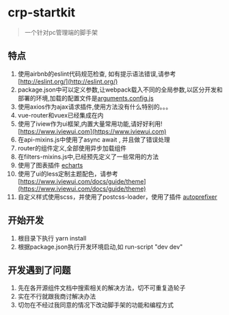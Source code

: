 # crp-startkit

> 一个针对pc管理端的脚手架

## 特点
1. 使用airbnb的eslint代码规范检查, 如有提示语法错误,请参考 [http://eslint.org/](http://eslint.org/)
2. package.json中可以定义参数,让webpack载入不同的全局参数,以区分开发和部署的环境,加载的配置文件是[arguments.config.js](arguments.config.js)
3. 使用axios作为ajax请求插件,使用方法没有什么特别的。。。
5. vue-router和vuex已经集成在内
6. 使用了iview作为ui框架,内置大量常用功能,请好好利用! [https://www.iviewui.com](https://www.iviewui.com)
7. 在api-mixins.js中使用了async await , 并且做了错误处理
9. router的组件定义,全部使用异步加载组件
10. 在filters-mixins.js中,已经预先定义了一些常用的方法
13. 使用了图表插件 [echarts](https://github.com/xlsdg/vue-echarts-v3)
11. 使用了ui的less定制主题配色，请参考 [https://www.iviewui.com/docs/guide/theme](https://www.iviewui.com/docs/guide/theme)
12. 自定义样式使用scss，并使用了postcss-loader，使用了插件 [autoprefixer](https://github.com/postcss/autoprefixer)

## 开始开发
1. 根目录下执行 yarn install
2. 根据package.json执行开发环境启动,如 run-script "dev dev"

## 开发遇到了问题
1. 先在各开源组件文档中搜索相关的解决方法，切不可重复造轮子
2. 实在不行就跟我商讨解决办法
3. 切勿在不经过我同意的情况下改动脚手架的功能和编程方式